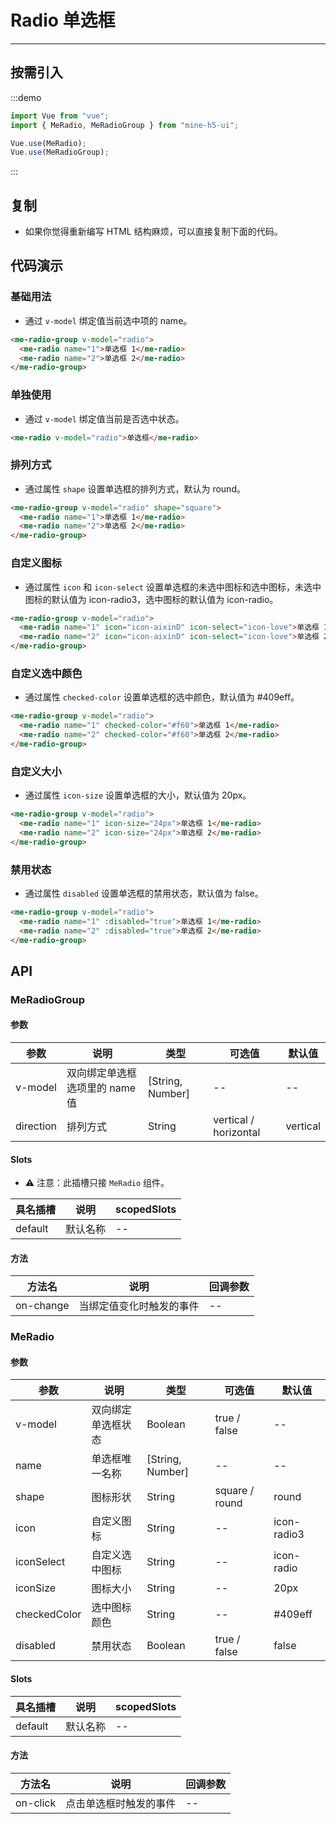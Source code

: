 # Radio 单选框

----

## 按需引入

:::demo

```JavaScript
import Vue from "vue";
import { MeRadio, MeRadioGroup } from "mine-h5-ui";

Vue.use(MeRadio);
Vue.use(MeRadioGroup);
```

:::

## 复制

* 如果你觉得重新编写 HTML 结构麻烦，可以直接复制下面的代码。

## 代码演示

### 基础用法

* 通过 `v-model` 绑定值当前选中项的 name。

```HTML
<me-radio-group v-model="radio">
  <me-radio name="1">单选框 1</me-radio>
  <me-radio name="2">单选框 2</me-radio>
</me-radio-group>
```

### 单独使用

* 通过 `v-model` 绑定值当前是否选中状态。

```HTML
<me-radio v-model="radio">单选框</me-radio>
```

### 排列方式

* 通过属性 `shape` 设置单选框的排列方式，默认为 round。

```HTML
<me-radio-group v-model="radio" shape="square">
  <me-radio name="1">单选框 1</me-radio>
  <me-radio name="2">单选框 2</me-radio>
</me-radio-group>
```

### 自定义图标

* 通过属性 `icon` 和 `icon-select` 设置单选框的未选中图标和选中图标，未选中图标的默认值为 icon-radio3，选中图标的默认值为 icon-radio。

```HTML
<me-radio-group v-model="radio">
  <me-radio name="1" icon="icon-aixinD" icon-select="icon-love">单选框 1</me-radio>
  <me-radio name="2" icon="icon-aixinD" icon-select="icon-love">单选框 2</me-radio>
</me-radio-group>
```

### 自定义选中颜色

* 通过属性 `checked-color` 设置单选框的选中颜色，默认值为 #409eff。

```HTML
<me-radio-group v-model="radio">
  <me-radio name="1" checked-color="#f60">单选框 1</me-radio>
  <me-radio name="2" checked-color="#f60">单选框 2</me-radio>
</me-radio-group>
```

### 自定义大小

* 通过属性 `icon-size` 设置单选框的大小，默认值为 20px。

```HTML
<me-radio-group v-model="radio">
  <me-radio name="1" icon-size="24px">单选框 1</me-radio>
  <me-radio name="2" icon-size="24px">单选框 2</me-radio>
</me-radio-group>
```

### 禁用状态

* 通过属性 `disabled` 设置单选框的禁用状态，默认值为 false。

```HTML
<me-radio-group v-model="radio">
  <me-radio name="1" :disabled="true">单选框 1</me-radio>
  <me-radio name="2" :disabled="true">单选框 2</me-radio>
</me-radio-group>
```

## API

### MeRadioGroup

#### 参数

| 参数      | 说明                           | 类型             | 可选值                | 默认值   |
|-----------|--------------------------------|------------------|-----------------------|----------|
| v-model   | 双向绑定单选框选项里的 name 值 | [String, Number] | --                    | --       |
| direction | 排列方式                       | String           | vertical / horizontal | vertical |

#### Slots

* ⚠ 注意：此插槽只接 `MeRadio` 组件。

| 具名插槽 | 说明     | scopedSlots |
|----------|----------|-------------|
| default  | 默认名称 | --          |

#### 方法

| 方法名    | 说明                     | 回调参数 |
|-----------|--------------------------|----------|
| on-change | 当绑定值变化时触发的事件 | --       |

### MeRadio

#### 参数

| 参数         | 说明               | 类型             | 可选值         | 默认值      |
|--------------|--------------------|------------------|----------------|-------------|
| v-model      | 双向绑定单选框状态 | Boolean          | true / false   | --          |
| name         | 单选框唯一名称     | [String, Number] | --             | --          |
| shape        | 图标形状           | String           | square / round | round       |
| icon         | 自定义图标         | String           | --             | icon-radio3 |
| iconSelect   | 自定义选中图标     | String           | --             | icon-radio  |
| iconSize     | 图标大小           | String           | --             | 20px        |
| checkedColor | 选中图标颜色       | String           | --             | #409eff     |
| disabled     | 禁用状态           | Boolean          | true / false   | false       |

#### Slots

| 具名插槽 | 说明     | scopedSlots |
|----------|----------|-------------|
| default  | 默认名称 | --          |

#### 方法

| 方法名   | 说明                   | 回调参数 |
|----------|------------------------|----------|
| on-click | 点击单选框时触发的事件 | --       |
